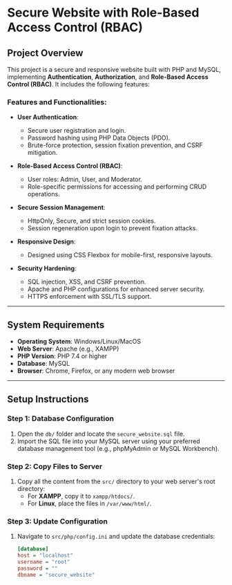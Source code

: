 # **Secure Website with Role-Based Access Control (RBAC)**

## **Project Overview**
This project is a secure and responsive website built with PHP and MySQL, implementing **Authentication**, **Authorization**, and **Role-Based Access Control (RBAC)**. It includes the following features:

### **Features and Functionalities**:
- **User Authentication**:
  - Secure user registration and login.
  - Password hashing using PHP Data Objects (PDO).
  - Brute-force protection, session fixation prevention, and CSRF mitigation.

- **Role-Based Access Control (RBAC)**:
  - User roles: Admin, User, and Moderator.
  - Role-specific permissions for accessing and performing CRUD operations.

- **Secure Session Management**:
  - HttpOnly, Secure, and strict session cookies.
  - Session regeneration upon login to prevent fixation attacks.

- **Responsive Design**:
  - Designed using CSS Flexbox for mobile-first, responsive layouts.

- **Security Hardening**:
  - SQL injection, XSS, and CSRF prevention.
  - Apache and PHP configurations for enhanced server security.
  - HTTPS enforcement with SSL/TLS support.

---

## **System Requirements**
- **Operating System**: Windows/Linux/MacOS
- **Web Server**: Apache (e.g., XAMPP)
- **PHP Version**: PHP 7.4 or higher
- **Database**: MySQL
- **Browser**: Chrome, Firefox, or any modern web browser

---

## **Setup Instructions**

### **Step 1: Database Configuration**
1. Open the `db/` folder and locate the `secure_website.sql` file.
2. Import the SQL file into your MySQL server using your preferred database management tool (e.g., phpMyAdmin or MySQL Workbench).

### **Step 2: Copy Files to Server**
1. Copy all the content from the `src/` directory to your web server's root directory:
   - For **XAMPP**, copy it to `xampp/htdocs/`.
   - For **Linux**, place the files in `/var/www/html/`.

### **Step 3: Update Configuration**
1. Navigate to `src/php/config.ini` and update the database credentials:
   ```ini
   [database]
   host = "localhost"
   username = "root"
   password = ""
   dbname = "secure_website"
